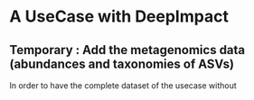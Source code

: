 # A UseCase with DeepImpact

## Temporary : Add the metagenomics data (abundances and taxonomies of ASVs)

In order to have the complete dataset of the usecase without
